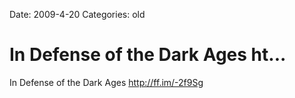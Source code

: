 Date: 2009-4-20
Categories: old

# In Defense of the Dark Ages ht...

In Defense of the Dark Ages <a href="http://ff.im/-2f9Sg" rel="nofollow">http://ff.im/-2f9Sg</a>
